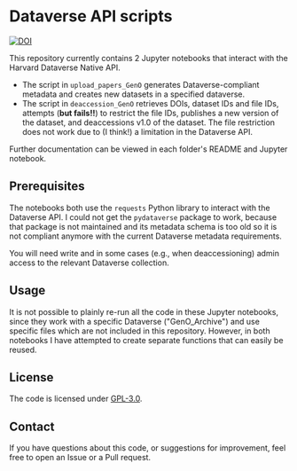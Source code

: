 # Dataverse API scripts

[![DOI](https://zenodo.org/badge/964625618.svg)](https://doi.org/10.5281/zenodo.15198786)

This repository currently contains 2 Jupyter notebooks that interact with the Harvard Dataverse Native API.

- The script in `upload_papers_GenO` generates Dataverse-compliant metadata and creates new datasets in a specified dataverse.
- The script in `deaccession_GenO` retrieves DOIs, dataset IDs and file IDs, attempts (**but fails!!**) to restrict the file IDs, publishes a new version of the dataset, and deaccessions v1.0 of the dataset. The file restriction does not work due to (I think!) a limitation in the Dataverse API. 

Further documentation can be viewed in each folder's README and Jupyter notebook.

## Prerequisites

The notebooks both use the `requests` Python library to interact with the Dataverse API. I could not get the `pydataverse` package to work, because that package is not maintained and its metadata schema is too old so it is not compliant anymore with the current Dataverse metadata requirements.

You will need write and in some cases (e.g., when deaccessioning) admin access to the relevant Dataverse collection.

## Usage

It is not possible to plainly re-run all the code in these Jupyter notebooks, since they work with a specific Dataverse ("GenO_Archive") and use specific files which are not included in this repository. However, in both notebooks I have attempted to create separate functions that can easily be reused.

## License

The code is licensed under [GPL-3.0](https://github.com/DorienHuijser/dataverse-api-scripts#GPL-3.0-1-ov-file).

## Contact

If you have questions about this code, or suggestions for improvement, feel free to open an Issue or a Pull request.
